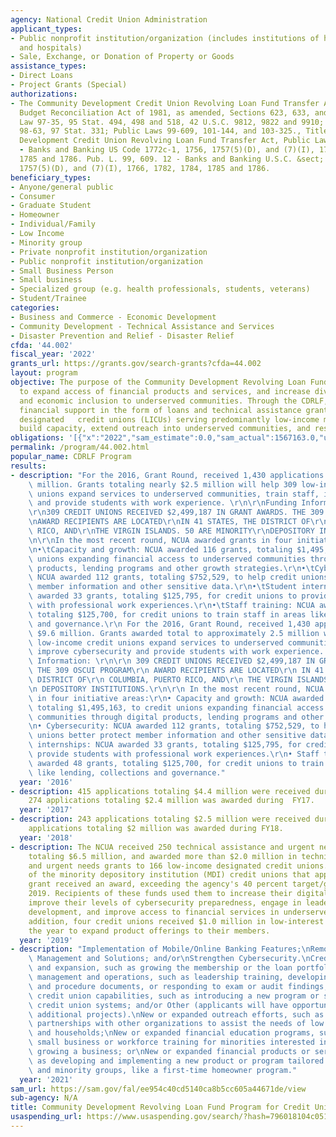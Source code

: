 ```yaml
---
agency: National Credit Union Administration
applicant_types:
- Public nonprofit institution/organization (includes institutions of higher education
  and hospitals)
- Sale, Exchange, or Donation of Property or Goods
assistance_types:
- Direct Loans
- Project Grants (Special)
authorizations:
- The Community Development Credit Union Revolving Loan Fund Transfer Act, Omnibus
  Budget Reconciliation Act of 1981, as amended, Sections 623, 633, and 681, Public
  Law 97-35, 95 Stat. 494, 498 and 518, 42 U.S.C. 9812, 9822 and 9910; Public Law
  98-63, 97 Stat. 331; Public Laws 99-609, 101-144, and 103-325., Title The Community
  Development Credit Union Revolving Loan Fund Transfer Act, Public Law 99-609, 12
  - Banks and Banking US Code 1772c-1, 1756, 1757(5)(D), and (7)(I), 1766, 1782, 1784,
  1785 and 1786. Pub. L. 99, 609. 12 - Banks and Banking U.S.C. &sect; 1772c-1, 1756,
  1757(5)(D), and (7)(I), 1766, 1782, 1784, 1785 and 1786.
beneficiary_types:
- Anyone/general public
- Consumer
- Graduate Student
- Homeowner
- Individual/Family
- Low Income
- Minority group
- Private nonprofit institution/organization
- Public nonprofit institution/organization
- Small Business Person
- Small business
- Specialized group (e.g. health professionals, students, veterans)
- Student/Trainee
categories:
- Business and Commerce - Economic Development
- Community Development - Technical Assistance and Services
- Disaster Prevention and Relief - Disaster Relief
cfda: '44.002'
fiscal_year: '2022'
grants_url: https://grants.gov/search-grants?cfda=44.002
layout: program
objective: The purpose of the Community Development Revolving Loan Fund (CDRLF) is
  to expand access of financial products and services, and increase diversity, equity,
  and economic inclusion to underserved communities. Through the CDRLF, the NCUA provides
  financial support in the form of loans and technical assistance grants to low-income
  designated   credit unions (LICUs) serving predominantly low-income members to modernize,
  build capacity, extend outreach into underserved communities, and respond to emergencies.
obligations: '[{"x":"2022","sam_estimate":0.0,"sam_actual":1567163.0,"usa_spending_actual":1301518.07},{"x":"2023","sam_estimate":3500000.0,"sam_actual":0.0,"usa_spending_actual":2720800.63},{"x":"2024","sam_estimate":0.0,"sam_actual":0.0,"usa_spending_actual":3271737.88}]'
permalink: /program/44.002.html
popular_name: CDRLF Program
results:
- description: "For the 2016, Grant Round, received 1,430 applications totaling $9.6\
    \ million. Grants totaling nearly $2.5 million will help 309 low-income credit\
    \ unions expand services to underserved communities, train staff, improve cybersecurity\
    \ and provide students with work experience. \r\n\r\nFunding Information: \r\n\
    \r\n309 CREDIT UNIONS RECEIVED $2,499,187 IN GRANT AWARDS. THE 309 OSCUI PROGRAM\r\
    \nAWARD RECIPIENTS ARE LOCATED\r\nIN 41 STATES, THE DISTRICT OF\r\nCOLUMBIA, PUERTO\
    \ RICO, AND\r\nTHE VIRGIN ISLANDS. 50 ARE MINORITY\r\nDEPOSITORY INSTITUTIONS.\r\
    \n\r\nIn the most recent round, NCUA awarded grants in four initiative areas:\r\
    \n•\tCapacity and growth: NCUA awarded 116 grants, totaling $1,495,163, to credit\
    \ unions expanding financial access to underserved communities through digital\
    \ products, lending programs and other growth strategies.\r\n•\tCybersecurity:\
    \ NCUA awarded 112 grants, totaling $752,529, to help credit unions better protect\
    \ member information and other sensitive data.\r\n•\tStudent internships: NCUA\
    \ awarded 33 grants, totaling $125,795, for credit unions to provide students\
    \ with professional work experiences.\r\n•\tStaff training: NCUA awarded 48 grants,\
    \ totaling $125,700, for credit unions to train staff in areas like lending, collections\
    \ and governance.\r\n For the 2016, Grant Round, received 1,430 applications totaling\
    \ $9.6 million. Grants awarded total to approximately 2.5 million will help 309\
    \ low-income credit unions expand services to underserved communities, train staff,\
    \ improve cybersecurity and provide students with work experience. \r\n\r\n Funding\
    \ Information: \r\n\r\n 309 CREDIT UNIONS RECEIVED $2,499,187 IN GRANT AWARDS.\
    \ THE 309 OSCUI PROGRAM\r\n AWARD RECIPIENTS ARE LOCATED\r\n IN 41 STATES, THE\
    \ DISTRICT OF\r\n COLUMBIA, PUERTO RICO, AND\r\n THE VIRGIN ISLANDS. 50 ARE MINORITY\r\
    \n DEPOSITORY INSTITUTIONS.\r\n\r\n In the most recent round, NCUA awarded grants\
    \ in four initiative areas:\r\n• Capacity and growth: NCUA awarded 116 grants,\
    \ totaling $1,495,163, to credit unions expanding financial access to underserved\
    \ communities through digital products, lending programs and other growth strategies.\r\
    \n• Cybersecurity: NCUA awarded 112 grants, totaling $752,529, to help credit\
    \ unions better protect member information and other sensitive data.\r\n• Student\
    \ internships: NCUA awarded 33 grants, totaling $125,795, for credit unions to\
    \ provide students with professional work experiences.\r\n• Staff training: NCUA\
    \ awarded 48 grants, totaling $125,700, for credit unions to train staff in areas\
    \ like lending, collections and governance."
  year: '2016'
- description: 415 applications totaling $4.4 million were received during  FY17.
    274 applications totaling $2.4 million was awarded during  FY17.
  year: '2017'
- description: 243 applications totaling $2.5 million were received during FY18. 203
    applications totaling $2 million was awarded during FY18.
  year: '2018'
- description: The NCUA received 250 technical assistance and urgent need grant applications
    totaling $6.5 million, and awarded more than $2.0 million in technical assistance
    and urgent needs grants to 166 low-income designated credit unions. 63 percent
    of the minority depository institution (MDI) credit unions that applied for a
    grant received an award, exceeding the agency's 40 percent target/goal for FY
    2019. Recipients of these funds used them to increase their digital services and
    improve their levels of cybersecurity preparedness, engage in leadership and career
    development, and improve access to financial services in underserved areas. In
    addition, four credit unions received $1.0 million in low-interest loans during
    the year to expand product offerings to their members.
  year: '2019'
- description: "Implementation of Mobile/Online Banking Features;\nRemote Workforce\
    \ Management and Solutions; and/or\nStrengthen Cybersecurity.\nCredit union growth\
    \ and expansion, such as growing the membership or the loan portfolio;\nImproved\
    \ management and operations, such as leadership training, developing new policy\
    \ and procedure documents, or responding to exam or audit findings; \nIncreased\
    \ credit union capabilities, such as introducing a new program or service or improving\
    \ credit union systems; and/or Other (applicants will have opportunity to justify\
    \ additional projects).\nNew or expanded outreach efforts, such as developing\
    \ partnerships with other organizations to assist the needs of low wealth persons\
    \ and households;\nNew or expanded financial education programs, such as providing\
    \ small business or workforce training for minorities interested in starting and\
    \ growing a business; or\nNew or expanded financial products or services, such\
    \ as developing and implementing a new product or program tailored to underserved\
    \ and minority groups, like a first-time homeowner program."
  year: '2021'
sam_url: https://sam.gov/fal/ee954c40cd5140ca8b5cc605a44671de/view
sub-agency: N/A
title: Community Development Revolving Loan Fund Program for Credit Unions
usaspending_url: https://www.usaspending.gov/search/?hash=796018104c051ea3fa722d6e2696d9a2
---
```

